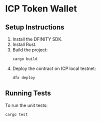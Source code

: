 # ICP Token Wallet

## Setup Instructions
1. Install the DFINITY SDK.
2. Install Rust.
3. Build the project:
    ```bash
    cargo build
    ```
4. Deploy the contract on ICP local testnet:
    ```bash
    dfx deploy
    ```

## Running Tests
To run the unit tests:
```bash
cargo test
